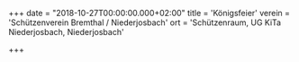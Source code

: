 +++
date = "2018-10-27T00:00:00.000+02:00"
title = 'Königsfeier'
verein = 'Schützenverein Bremthal / Niederjosbach'
ort = 'Schützenraum, UG KiTa Niederjosbach, Niederjosbach'

+++

      